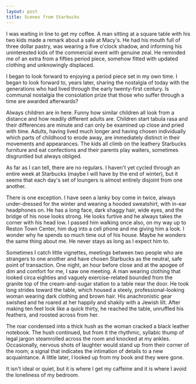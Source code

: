 ```yaml
---
layout: post
title: Scenes from Starbucks
---
```


I was waiting in line to get my coffee. A man sitting at a square table with
his two kids made a remark about a sale at Macy's. He had his mouth full of
three dollar pastry, was wearing a five o'clock shadow, and informing his
uninterested kids of the commercial event with genuine zeal. He reminded me of
an extra from a fifties period piece, somehow fitted with updated clothing and
unknowingly displaced.

I began to look forward to enjoying a period piece set in my own time. I began
to look forward to, years later, sharing the nostalgia of today with the
generations who had lived through the early twenty-first century. Is communal
nostalgia the consolation prize that those who suffer through a time are awarded
afterwards?

Always children are in here. Funny how similar children all look from a distance
and how readily different adults are. Children start tabula rasa and their
differences are minute and can only be examined up close and pried with time.
Adults, having lived much longer and having chosen individually which parts of
childhood to erode away, are immediately distinct in their movements and
appearances. The kids all climb on the leathery Starbucks furniture and eat
confections and their parents play waiters, sometimes disgruntled but always
obliged.

As far as I can tell, there are no regulars. I haven't yet cycled through an
entire week at Starbucks (maybe I will have by the end of winter), but it seems
that each day's set of loungers is almost entirely disjoint from one another.

There is one exception. I have seen a lanky boy come in twice, always
under-dressed for the winter and wearing a hooded sweatshirt, with in-ear
headphones on. He has a long face, dark shaggy hair, wide eyes, and the bridge
of his nose looks strong. He looks furtive and he always takes the corner with
his head low. I passed him walking once also, on my way up to Reston Town
Center, him dug into a cell phone and me giving him a look. I wonder why he
spends so much time out of his house. Maybe he wonders the same thing about me.
He never stays as long as I expect him to.

Sometimes I catch little vignettes, meetings between two people who are
strangers to one another and have chosen Starbucks as the neutral, safe point of
transaction. One night, an hour before close and at the apogee of dim and
comfort for me, I saw one meeting. A man wearing clothing that looked circa
eighties and vaguely exercise-related bounded from the granite top of the
cream-and-sugar station to a table near the door. He took long strides toward
the table, which housed a steely, professional-looking woman wearing dark
clothing and brown hair. His anachronistic gear swished and he roared at her
happily and shakily with a Jewish lilt.  After making ten feet look like a quick
thirty, he reached the table, unruffled his feathers, and roosted across from
her.

The roar condensed into a thick hush as the woman cracked a black leather
notebook. The hush continued, but from it the rhythmic, syllabic thump of legal
jargon steamrolled across the room and knocked at my ankles. Occasionally,
nervous shots of laughter would stand up from their corner of the room; a signal
that indicates the intimation of details to a new acquaintance. A little later,
I looked up from my book and they were gone.

It isn't ideal or quiet, but it is where I get my caffeine and it is where I
avoid the loneliness of my bedroom.

